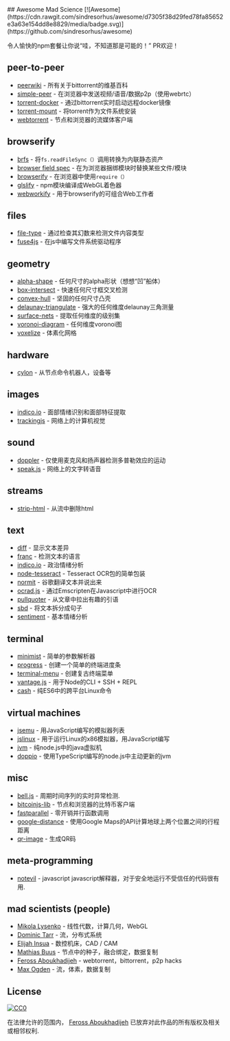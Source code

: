 <div class="github-widget" data-repo="feross/awesome-mad-science"></div>
<script async src="https://pagead2.googlesyndication.com/pagead/js/adsbygoogle.js"></script><ins class="adsbygoogle" style="display:block" data-ad-client="ca-pub-6890694312814945" data-ad-slot="5473692530" data-ad-format="auto"  data-full-width-responsive="true"></ins><script>(adsbygoogle = window.adsbygoogle || []).push({});</script>
## Awesome Mad Science [![Awesome](https://cdn.rawgit.com/sindresorhus/awesome/d7305f38d29fed78fa85652e3a63e154dd8e8829/media/badge.svg)](https://github.com/sindresorhus/awesome)

 令人愉快的npm套餐让你说“哇，不知道那是可能的！”  PR欢迎！

## peer-to-peer
- [peerwiki](https://www.npmjs.com/package/peerwiki) - 所有关于bittorrent的维基百科
- [simple-peer](https://www.npmjs.com/package/simple-peer) - 在浏览器中发送视频/语音/数据p2p（使用webrtc）
- [torrent-docker](https://www.npmjs.com/package/torrent-docker) - 通过bittorrent实时启动远程docker镜像
- [torrent-mount](https://www.npmjs.com/package/torrent-mount) - 将torrent作为文件系统安装
- [webtorrent](https://www.npmjs.com/package/webtorrent) - 节点和浏览器的流媒体客户端

## browserify
- [brfs](https://www.npmjs.com/package/brfs) - 将`fs.readFileSync（）`调用转换为内联静态资产
- [browser field spec](https://gist.github.com/defunctzombie/4339901) - 在为浏览器捆绑模块时替换某些文件/模块
- [browserify](https://npmjs.org/package/browserify) - 在浏览器中使用`require（）`
- [glslify](https://github.com/stackgl/glslify) -  npm模块编译成WebGL着色器
- [webworkify](https://www.npmjs.com/package/webworkify) - 用于browserify的可组合Web工作者

## files
- [file-type](https://www.npmjs.com/package/file-type) - 通过检查其幻数来检测文件内容类型
- [fuse4js](https://www.npmjs.com/package/fuse4js) - 在js中编写文件系统驱动程序

## geometry
- [alpha-shape](https://www.npmjs.com/package/alpha-shape) - 任何尺寸的alpha形状（想想“凹”船体）
- [box-intersect](https://www.npmjs.com/package/box-intersect) - 快速任何尺寸框交叉检测
- [convex-hull](https://www.npmjs.com/package/convex-hull) - 坚固的任何尺寸凸壳
- [delaunay-triangulate](https://www.npmjs.com/package/delaunay-triangulate) - 强大的任何维度delaunay三角测量
- [surface-nets](https://www.npmjs.com/package/surface-nets) - 提取任何维度的级别集
- [voronoi-diagram](https://www.npmjs.com/package/voronoi-diagram) - 任何维度voronoi图
- [voxelize](https://www.npmjs.com/package/voxelize) - 体素化网格

## hardware
- [cylon](https://www.npmjs.com/package/cylon) - 从节点命令机器人，设备等

## images
- [indico.io](https://www.npmjs.com/package/indico.io) - 面部情绪识别和面部特征提取
- [trackingjs](https://trackingjs.com/) - 网络上的计算机视觉

## sound
- [doppler](https://github.com/DanielRapp/doppler) - 仅使用麦克风和扬声器检测多普勒效应的运动
- [speak.js](https://github.com/mattytemple/speak-js) - 网络上的文字转语音

## streams
- [strip-html](https://www.npmjs.com/package/strip-html) - 从流中删除html

## text
- [diff](https://www.npmjs.com/package/diff) - 显示文本差异
- [franc](https://www.npmjs.com/package/franc) - 检测文本的语言
- [indico.io](https://www.npmjs.com/package/indico.io) - 政治情绪分析
- [node-tesseract](https://www.npmjs.com/package/node-tesseract) -  Tesseract OCR包的简单包装
- [normit](https://www.npmjs.com/package/normit) - 谷歌翻译文本并说出来
- [ocrad.js](https://www.npmjs.com/package/ocrad.js) - 通过Emscripten在Javascript中进行OCR
- [pullquoter](https://www.npmjs.com/package/pullquoter) - 从文章中拉出有趣的引语
- [sbd](https://www.npmjs.com/package/sbd) - 将文本拆分成句子
- [sentiment](https://www.npmjs.com/package/sentiment) - 基本情绪分析

## terminal
- [minimist](https://www.npmjs.com/package/minimist) - 简单的参数解析器
- [progress](https://www.npmjs.com/package/progress) - 创建一个简单的终端进度条
- [terminal-menu](https://www.npmjs.com/package/terminal-menu) - 创建复古终端菜单
- [vantage.js](https://github.com/dthree/vantage) - 用于Node的CLI + SSH + REPL
- [cash](https://github.com/dthree/cash) - 纯ES6中的跨平台Linux命令

## virtual machines
- [jsemu](https://github.com/fcambus/jsemu) - 用JavaScript编写的模拟器列表
- [jslinux](https://www.npmjs.com/package/jslinux) - 用于运行Linux的x86模拟器，用JavaScript编写
- [jvm](https://www.npmjs.com/package/node-jvm) - 纯node.js中的java虚拟机
- [doppio](https://github.com/plasma-umass/doppio) - 使用TypeScript编写的node.js中主动更新的jvm

## misc
- [bell.js](https://www.npmjs.com/package/bell.js) - 周期时间序列的实时异常检测.
- [bitcoinjs-lib](https://www.npmjs.com/package/bitcoinjs-lib) - 节点和浏览器的比特币客户端
- [fastparallel](https://www.npmjs.com/package/fastparallel) - 零开销并行函数调用
- [google-distance](https://www.npmjs.com/package/google-distance) - 使用Google Maps的API计算地球上两个位置之间的行程距离
- [qr-image](https://www.npmjs.com/package/qr-image) - 生成QR码

## meta-programming

- [notevil](https://www.npmjs.com/package/notevil) -  javascript javascript解释器，对于安全地运行不受信任的代码很有用.

## mad scientists (people)
- [Mikola Lysenko](https://www.npmjs.com/~mikolalysenko) - 线性代数，计算几何，WebGL
- [Dominic Tarr](https://www.npmjs.com/~dominictarr) - 流，分布式系统
- [Elijah Insua](https://www.npmjs.com/~tmpvar) - 数控机床，CAD / CAM
- [Mathias Buus](https://github.com/mafintosh) - 节点中的种子，融合绑定，数据复制
- [Feross Aboukhadijeh](https://github.com/feross) -  webtorrent，bittorrent，p2p hacks
- [Max Ogden](https://github.com/maxogden) - 流，体素，数据复制

## License

[![CC0](http://i.creativecommons.org/p/zero/1.0/88x31.png)](http://creativecommons.org/publicdomain/zero/1.0/)

在法律允许的范围内， [Feross Aboukhadijeh](http://feross.org) 已放弃对此作品的所有版权及相关或相邻权利.
